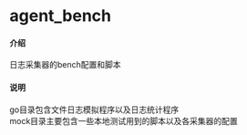 # agent_bench

#### 介绍
日志采集器的bench配置和脚本


#### 说明

go目录包含文件日志模拟程序以及日志统计程序  
mock目录主要包含一些本地测试用到的脚本以及各采集器的配置


